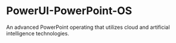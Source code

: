 # PowerUI-PowerPoint-OS
An advanced PowerPoint operating that utilizes cloud and artificial intelligence technologies.
